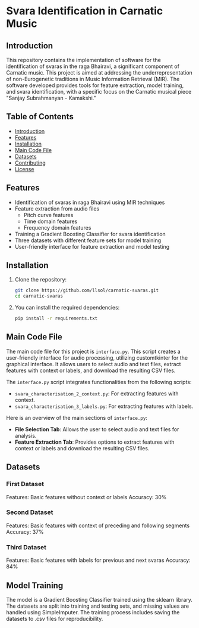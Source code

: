 # Svara Identification in Carnatic Music

## Introduction

This repository contains the implementation of software for the identification of svaras in the raga Bhairavi, a significant component of Carnatic music. This project is aimed at addressing the underrepresentation of non-Eurogenetic traditions in Music Information Retrieval (MIR). The software developed provides tools for feature extraction, model training, and svara identification, with a specific focus on the Carnatic musical piece "Sanjay Subrahmanyan - Kamakshi."

## Table of Contents

- [Introduction](#introduction)
- [Features](#features)
- [Installation](#installation)
- [Main Code File](#main_code_file)
- [Datasets](#datasets)
- [Contributing](#contributing)
- [License](#license)

## Features

- Identification of svaras in raga Bhairavi using MIR techniques
- Feature extraction from audio files
  - Pitch curve features
  - Time domain features
  - Frequency domain features
- Training a Gradient Boosting Classifier for svara identification
- Three datasets with different feature sets for model training
- User-friendly interface for feature extraction and model testing

## Installation

1. Clone the repository:

    ```sh
    git clone https://github.com/llsol/carnatic-svaras.git
    cd carnatic-svaras
    ```


2. You can install the required dependencies:

    ```sh
    pip install -r requirements.txt
    ```

## Main Code File

The main code file for this project is `interface.py`. This script creates a user-friendly interface for audio processing, utilizing customtkinter for the graphical interface. It allows users to select audio and text files, extract features with context or labels, and download the resulting CSV files.

The `interface.py` script integrates functionalities from the following scripts:
- `svara_characterisation_2_context.py`: For extracting features with context.
- `svara_characterisation_3_labels.py`: For extracting features with labels.

Here is an overview of the main sections of `interface.py`:
- **File Selection Tab**: Allows the user to select audio and text files for analysis.
- **Feature Extraction Tab**: Provides options to extract features with context or labels and download the resulting CSV files.

## Datasets

### First Dataset
Features: Basic features without context or labels
Accuracy: 30%

### Second Dataset
Features: Basic features with context of preceding and following segments
Accuracy: 37%

### Third Dataset
Features: Basic features with labels for previous and next svaras
Accuracy: 84%

## Model Training
The model is a Gradient Boosting Classifier trained using the sklearn library. The datasets are split into training and testing sets, and missing values are handled using SimpleImputer. The training process includes saving the datasets to .csv files for reproducibility.

